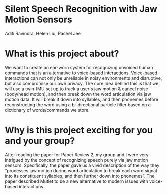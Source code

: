 # Silent Speech Recognition with Jaw Motion Sensors
Aditi Ravindra, Helen Liu, Rachel Jee

# What is this project about?
We want to create an ear-worn system for recognizing unvoiced human commands that is an alternative to voice-based interactions. Voice-based interactions can not only be unreliable in noisy environments and disruptive, but also compromise our own privacy. The core idea behind this is that we will use a twin-IMU set up to track a user's jaw motion & cancel noise (body/head motion), and then break down the word articulation via jaw motion data. It will break it down into syllables, and then phonemes before reconstructing the word using a bi-directional particle filter based on a dictionary of words/commands we store.

# Why is this project exciting for you and your group?
After reading the paper for Paper Review 2, my group and I were very intrigued by the concept of recognizing speech purely via jaw motion sensors. Specifically, the paper gave us a vivid description of the way they “processes jaw motion during word articulation to break each word signal into its constituent syllables, and then further down into phonemes”. 
The paper described Mutlet to be a new alternative to modern issues with voice-based interactions. 


